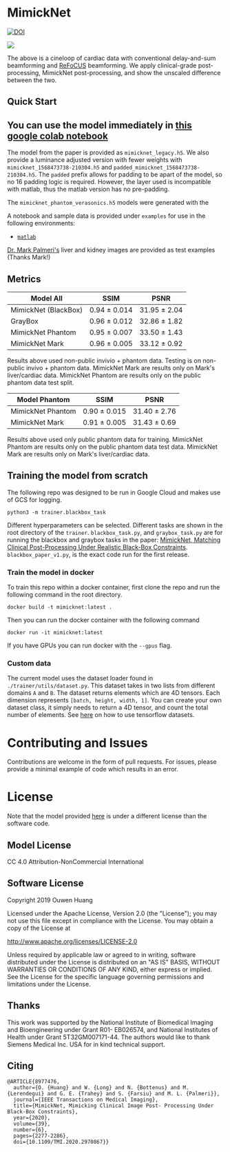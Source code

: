 # MimickNet
[![DOI](https://zenodo.org/badge/DOI/10.5281/zenodo.3368028.svg)](https://doi.org/10.5281/zenodo.3368028)

<img src="./examples/cardiac_horizontal_cineloop.gif">

The above is a cineloop of cardiac data with conventional delay-and-sum beamforming and [ReFoCUS](https://ieeexplore.ieee.org/document/8580195) beamforming. We apply clinical-grade post-processing, MimickNet post-processing, and show the unscaled difference between the two.

## Quick Start
## You can use the model immediately in [this google colab notebook](https://colab.research.google.com/drive/1R_ARqpWoiHcUQWg1Fxwyx-ZkLi0IZ5qs)

The model from the paper is provided as `mimicknet_legacy.h5`. We also provide a luminance adjusted version with fewer weights with `mimicknet_1568473738-210304.h5` and `padded_mimicknet_1568473738-210304.h5`. The `padded` prefix allows for padding to be apart of the model, so no 16 padding logic is required. However, the layer used is incompatible with matlab, thus the matlab version has no pre-padding.

The `mimicknet_phantom_verasonics.h5` models were generated with the 

A notebook and sample data is provided under `examples` for use in the following environments:
 - [`matlab`](https://github.com/Ouwen/MimickNet/blob/master/examples/matlab_example_2019a.m)

[Dr. Mark Palmeri's](https://github.com/mlp6) liver and kidney images are provided as test examples (Thanks Mark!)

## Metrics
| Model All            | SSIM          | PSNR          |
| ---------------------|:-------------:|:-------------:|
| MimickNet (BlackBox) | 0.94 ± 0.014  | 31.95 ± 2.04  |
| GrayBox              | 0.96 ± 0.012  | 32.86 ± 1.82  |
| MimickNet Phantom    | 0.95 ± 0.007  | 33.50 ± 1.43  |
| MimickNet Mark       | 0.96 ± 0.005  | 33.12 ± 0.92  |

Results above used non-public invivio + phantom data. 
Testing is on non-public invivo + phantom data.
MimickNet Mark are results only on Mark's liver/cardiac data.
MimickNet Phantom are results only on the public phantom data test split.

| Model Phantom     | SSIM          | PSNR          |
| ----------------- |:-------------:|:-------------:|
| MimickNet Phantom | 0.90 ± 0.015  | 31.40 ± 2.76  |
| MimickNet Mark    | 0.91 ± 0.005  | 31.43 ± 0.69  |

Results above used only public phantom data for training.
MimickNet Phantom are results only on the public phantom data test data.
MimickNet Mark are results only on Mark's liver/cardiac data.

## Training the model from scratch
The following repo was designed to be run in Google Cloud and makes use of GCS for logging.
```
python3 -m trainer.blackbox_task
```
Different hyperparameters can be selected. Different tasks are shown in the root directory of the `trainer`. `blackbox_task.py`, and `graybox_task.py` are for running the blackbox and graybox tasks in the paper: [MimickNet, Matching Clinical Post-Processing Under Realistic Black-Box Constraints](https://arxiv.org/abs/1908.05782). `blackbox_paper_v1.py`, is the exact code run for the first release.

### Train the model in docker
To train this repo within a docker container, first clone the repo and run the following command in the root directory.
```
docker build -t mimicknet:latest .
```
Then you can run the docker container with the following command
```
docker run -it mimicknet:latest
```
If you have GPUs you can run docker with the `--gpus` flag.

### Custom data
The current model uses the dataset loader found in `./trainer/utils/dataset.py`. This dataset takes in two lists from different domains `A` and `B`. The dataset returns elements which are 4D tensors. Each dimension represents `[batch, height, width, 1]`. You can create your own dataset class, it simply needs to return a 4D tensor, and count the total number of elements. See [here](https://www.tensorflow.org/datasets/overview) on how to use tensorflow datasets.

# Contributing and Issues
Contributions are welcome in the form of pull requests.
For issues, please provide a minimal example of code which results in an error.

# License
Note that the model provided [here](https://github.com/Ouwen/MimickNet/tree/master/examples) is under a different license than the software code.

## Model License
CC 4.0 Attribution-NonCommercial International

## Software License
Copyright 2019 Ouwen Huang

Licensed under the Apache License, Version 2.0 (the "License"); you may not use this file except in compliance with the License. You may obtain a copy of the License at

http://www.apache.org/licenses/LICENSE-2.0

Unless required by applicable law or agreed to in writing, software distributed under the License is distributed on an "AS IS" BASIS, WITHOUT WARRANTIES OR CONDITIONS OF ANY KIND, either express or implied. See the License for the specific language governing permissions and limitations under the License.

## Thanks
This work was supported by the National Institute of
Biomedical Imaging and Bioengineering under Grant R01-
EB026574, and National Institutes of Health under Grant
5T32GM007171-44. The authors would like to thank Siemens
Medical Inc. USA for in kind technical support.

## Citing
```
@ARTICLE{8977476,
  author={O. {Huang} and W. {Long} and N. {Bottenus} and M. {Lerendegui} and G. E. {Trahey} and S. {Farsiu} and M. L. {Palmeri}},
  journal={IEEE Transactions on Medical Imaging}, 
  title={MimickNet, Mimicking Clinical Image Post- Processing Under Black-Box Constraints}, 
  year={2020},
  volume={39},
  number={6},
  pages={2277-2286},
  doi={10.1109/TMI.2020.2970867}}
```
